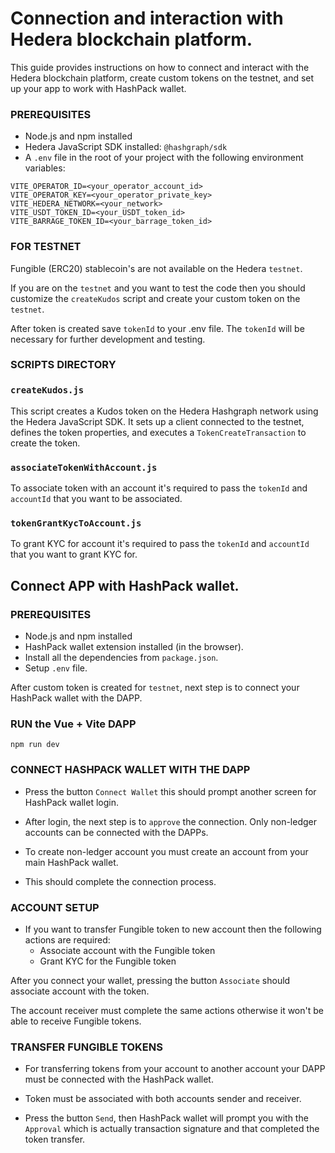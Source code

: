 # Connection and interaction with Hedera blockchain platform.

This guide provides instructions on how to connect and interact with the Hedera blockchain platform, create custom tokens on the testnet, and set up your app to work with HashPack wallet.

### PREREQUISITES

- Node.js and npm installed
- Hedera JavaScript SDK installed: `@hashgraph/sdk`
- A `.env` file in the root of your project with the following environment variables:

```
VITE_OPERATOR_ID=<your_operator_account_id>
VITE_OPERATOR_KEY=<your_operator_private_key>
VITE_HEDERA_NETWORK=<your_network>
VITE_USDT_TOKEN_ID=<your_USDT_token_id>
VITE_BARRAGE_TOKEN_ID=<your_barrage_token_id>
```

### FOR TESTNET

Fungible (ERC20) stablecoin's are not available on the Hedera `testnet`.

If you are on the `testnet` and you want to test the code then you should customize the `createKudos` script and create your custom token on the `testnet`. 

After token is created save `tokenId` to your .env file. The `tokenId` will be necessary for further development and testing.

### SCRIPTS DIRECTORY

### `createKudos.js`

This script creates a Kudos token on the Hedera Hashgraph network using the Hedera JavaScript SDK. It sets up a client connected to the testnet, defines the token properties, and executes a `TokenCreateTransaction` to create the token.

### `associateTokenWithAccount.js`

To associate token with an account it's required to pass the `tokenId` and `accountId` that you want to be associated.

### `tokenGrantKycToAccount.js`

To grant KYC for account it's required to pass the `tokenId` and `accountId` that you want to grant KYC for.



## Connect APP with HashPack wallet.

### PREREQUISITES
- Node.js and npm installed
- HashPack wallet extension installed (in the browser).
- Install all the dependencies from `package.json`.
- Setup `.env` file.

After custom token is created for `testnet`, next step is to connect your HashPack wallet with the DAPP.

### RUN the Vue + Vite DAPP

```
npm run dev
```

### CONNECT HASHPACK WALLET WITH THE DAPP

- Press the button `Connect Wallet` this should prompt another screen for HashPack wallet login.

- After login, the next step is to `approve` the connection. Only non-ledger accounts can be connected with the DAPPs. 

- To create non-ledger account you must create an account from your main HashPack wallet.

- This should complete the connection process.

### ACCOUNT SETUP
 
- If you want to transfer Fungible token to new account then the following actions are required:
  - Associate account with the Fungible token
  - Grant KYC for the Fungible token

After you connect your wallet, pressing the button `Associate` should associate account with the token.

The account receiver must complete the same actions otherwise it won't be able to receive Fungible tokens. 

### TRANSFER FUNGIBLE TOKENS

- For transferring tokens from your account to another account your DAPP must be connected with the HashPack wallet.

- Token must be associated with both accounts sender and receiver.

- Press the button `Send`, then HashPack wallet will prompt you with the `Approval` which is actually transaction signature and that completed the token transfer.